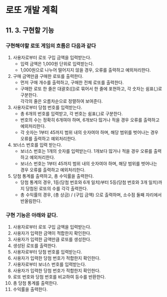 # 로또 개발 계획

## 11. 3. 구현할 기능
### 구현해야할 로또 게임의 흐름은 다음과 같다
1. 사용자로부터 로또 구입 금액을 입력받는다.
   - 입력 금액은 1,000원 단위로 입력받는다.
   - 1,000원으로 나누어 떨어지지 않을 경우, 오류를 출력하고 예외처리한다.
2. 구매 금액만큼 구매한 로또를 출력한다.
   - 먼저 구매 개수를 출력하고, 구매한 전체 로또를 출력한다.
   - 구매한 로또 한 줄은 대괄호([])로 묶어서 한 줄에 포현하고, 각 숫자는 쉼표(,)로 구분한다. <br/>각각의 줄은 오름차순으로 정렬하여 보여준다.
3. 사용자로부터 당첨 번호를 입력받는다.
   -  총 6개의 번호를 입력받고, 각 번호는 쉼표(,)로 구분한다.
   -  번호의 수는 정확히 6개여야 하며, 6개보다 많거나 적을 경우 오류를 출력하고 예외처리한다.
   -  각 숫자는 1부터 45까지 범위 내의 숫자여야 하며, 해당 범위를 벗어나는 경우 오류를 출력하고 예외처리한다.
4. 보너스 번호를 입력 받는다.
   - 보너스 번호는 1개의 숫자를 입력받는다. 1개보다 많거나 적을 경우 오류를 출력하고 예외처리한다.
   - 보너스 번호는 1부터 45까지 범위 내의 숫자여야 하며, 해당 범위를 벗어나는 경우 오류를 출력하고 예외처리한다.
5. 당첨 통계를 출력하고, 총 수익률을 출력한다.
   - 당첨 통계의 경우, 1등(당첨 번호와 6개 일치)부터 5등(당첨 번호와 3개 일치)까지 당첨된 로또의 수를 각각 출력한다.
   - 총 수익률의 경우, (총 상금) / (구입 금액) 으로 출력하며,  소수점 둘째 자리에서 반올림한다.

### 구현 기능은 아래와 같다.
1.  사용자로부터 로또 구입 금액을 입력받는다.
2.  사용자가 입력한 금액이 적합한지 확인한다.
3. 사용자가 입력한 금액만큼 로또를 생성한다.
4. 생성된 로또를 출력한다.
5. 사용자로부터 당첨 번호를 입력받는다.
6. 사용자가 입력한 당첨 번호가 적합한지 확인한다.
7. 사용자로부터 보너스 번호를 입력받는다.
8. 사용자가 입력한 당첨 번호가 적합한지 확인한다.
9. 로또 번호와 당첨 번호를 비교하여 등수를 반환한다.
10. 총 당첨 통계를 출력한다.
11. 수익률을 출력한다.